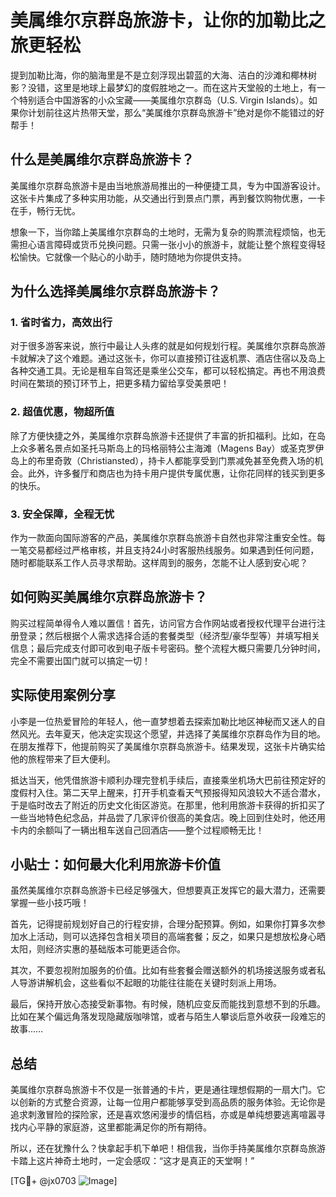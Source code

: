 # 美属维尔京群岛旅游卡，让你的加勒比之旅更轻松

提到加勒比海，你的脑海里是不是立刻浮现出碧蓝的大海、洁白的沙滩和椰林树影？没错，这里是地球上最梦幻的度假胜地之一。而在这片天堂般的土地上，有一个特别适合中国游客的小众宝藏——美属维尔京群岛（U.S. Virgin Islands）。如果你计划前往这片热带天堂，那么“美属维尔京群岛旅游卡”绝对是你不能错过的好帮手！

## 什么是美属维尔京群岛旅游卡？

美属维尔京群岛旅游卡是由当地旅游局推出的一种便捷工具，专为中国游客设计。这张卡片集成了多种实用功能，从交通出行到景点门票，再到餐饮购物优惠，一卡在手，畅行无忧。

想象一下，当你踏上美属维尔京群岛的土地时，无需为复杂的购票流程烦恼，也无需担心语言障碍或货币兑换问题。只需一张小小的旅游卡，就能让整个旅程变得轻松愉快。它就像一个贴心的小助手，随时随地为你提供支持。

## 为什么选择美属维尔京群岛旅游卡？

### 1. 省时省力，高效出行
对于很多游客来说，旅行中最让人头疼的就是如何规划行程。美属维尔京群岛旅游卡就解决了这个难题。通过这张卡，你可以直接预订往返机票、酒店住宿以及岛上各种交通工具。无论是租车自驾还是乘坐公交车，都可以轻松搞定。再也不用浪费时间在繁琐的预订环节上，把更多精力留给享受美景吧！

### 2. 超值优惠，物超所值
除了方便快捷之外，美属维尔京群岛旅游卡还提供了丰富的折扣福利。比如，在岛上众多著名景点如圣托马斯岛上的玛格丽特公主海滩（Magens Bay）或圣克罗伊岛上的布里奇敦（Christiansted），持卡人都能享受到门票减免甚至免费入场的机会。此外，许多餐厅和商店也为持卡用户提供专属优惠，让你花同样的钱买到更多的快乐。

### 3. 安全保障，全程无忧
作为一款面向国际游客的产品，美属维尔京群岛旅游卡自然也非常注重安全性。每一笔交易都经过严格审核，并且支持24小时客服热线服务。如果遇到任何问题，随时都能联系工作人员寻求帮助。这样周到的服务，怎能不让人感到安心呢？

## 如何购买美属维尔京群岛旅游卡？

购买过程简单得令人难以置信！首先，访问官方合作网站或者授权代理平台进行注册登录；然后根据个人需求选择合适的套餐类型（经济型/豪华型等）并填写相关信息；最后完成支付即可收到电子版卡号密码。整个流程大概只需要几分钟时间，完全不需要出国门就可以搞定一切！

## 实际使用案例分享

小李是一位热爱冒险的年轻人，他一直梦想着去探索加勒比地区神秘而又迷人的自然风光。去年夏天，他决定实现这个愿望，并选择了美属维尔京群岛作为目的地。在朋友推荐下，他提前购买了美属维尔京群岛旅游卡。结果发现，这张卡片确实给他的旅程带来了巨大便利。

抵达当天，他凭借旅游卡顺利办理完登机手续后，直接乘坐机场大巴前往预定好的度假村入住。第二天早上醒来，打开手机查看天气预报得知风浪较大不适合潜水，于是临时改去了附近的历史文化街区游览。在那里，他利用旅游卡获得的折扣买了一些当地特色纪念品，并品尝了几家评价很高的美食店。晚上回到住处时，他还用卡内的余额叫了一辆出租车送自己回酒店——整个过程顺畅无比！

## 小贴士：如何最大化利用旅游卡价值

虽然美属维尔京群岛旅游卡已经足够强大，但想要真正发挥它的最大潜力，还需要掌握一些小技巧哦！

首先，记得提前规划好自己的行程安排，合理分配预算。例如，如果你打算多次参加水上活动，则可以选择包含相关项目的高端套餐；反之，如果只是想放松身心晒太阳，则经济实惠的基础版本可能更适合你。

其次，不要忽视附加服务的价值。比如有些套餐会赠送额外的机场接送服务或者私人导游讲解机会，这些看似不起眼的功能往往能在关键时刻派上用场。

最后，保持开放心态接受新事物。有时候，随机应变反而能找到意想不到的乐趣。比如在某个偏远角落发现隐藏版咖啡馆，或者与陌生人攀谈后意外收获一段难忘的故事……

## 总结

美属维尔京群岛旅游卡不仅是一张普通的卡片，更是通往理想假期的一扇大门。它以创新的方式整合资源，让每一位用户都能够享受到高品质的服务体验。无论你是追求刺激冒险的探险家，还是喜欢悠闲漫步的情侣档，亦或是单纯想要逃离喧嚣寻找内心平静的家庭游，这里都能满足你的所有期待。

所以，还在犹豫什么？快拿起手机下单吧！相信我，当你手持美属维尔京群岛旅游卡踏上这片神奇土地时，一定会感叹：“这才是真正的天堂啊！”

[TG💪+ @jx0703 ![Image](https://github.com/user-attachments/assets/dbca1d08-cadb-493c-b0ec-ad6f7a83f270)]
